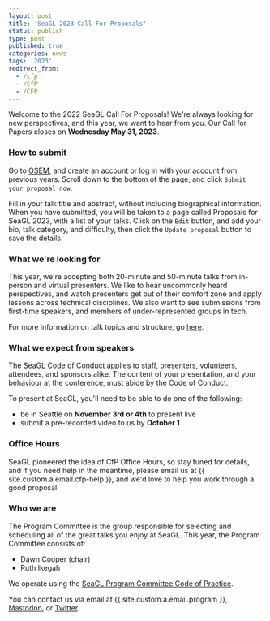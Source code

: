```yaml
---
layout: post
title: 'SeaGL 2023 Call For Proposals'
status: publish
type: post
published: true
categories: news
tags: '2023'
redirect_from:
  - /cfp
  - /CfP
  - /CFP
---
```


Welcome to the 2022 SeaGL Call For Proposals!  We're always looking for new perspectives, and this year, we want to hear from *you*.  Our Call for Papers closes on **Wednesday May 31, 2023**.

### How to submit

Go to [OSEM][submit], and create an account or log in with your account from previous years.  Scroll down to the bottom of the page, and click `Submit your proposal now`.

Fill in your talk title and abstract, without including biographical information.  When you have submitted, you will be taken to a page called Proposals for SeaGL 2023, with a list of your talks.  Click on the `Edit` button, and add your bio, talk category, and difficulty, then click the `Update proposal` button to save the details.

### What we're looking for

This year, we're accepting both 20-minute and 50-minute talks from in-person and virtual presenters.  We like to hear uncommonly heard perspectives, and watch presenters get out of their comfort zone and apply lessons across technical disciplines.  We also want to see submissions from first-time speakers, and members of under-represented groups in tech.

For more information on talk topics and structure, go [here](/news/2023/03/08/CFP-Details).

### What we expect from speakers

The [SeaGL Code of Conduct](/code_of_conduct) applies to staff, presenters, volunteers, attendees, and sponsors alike.  The content of your presentation, and your behaviour at the conference, must abide by the Code of Conduct.

To present at SeaGL, you'll need to be able to do one of the following:

* be in Seattle on **November 3rd or 4th** to present live
* submit a pre-recorded video to us by **October 1**

### Office Hours
SeaGL pioneered the idea of CfP Office Hours, so stay tuned for details, and if you need help in the meantime, please email us at {{ site.custom.a.email.cfp-help }}, and we'd love to help you work through a good proposal.

### Who we are

The Program Committee is the group responsible for selecting and scheduling all of the great talks you enjoy at SeaGL. This year, the Program Committee consists of:

* Dawn Cooper (chair)
* Ruth Ikegah

We operate using the [SeaGL Program Committee Code of Practice](/code_of_practice).

You can contact us via email at {{ site.custom.a.email.program }}, [Mastodon](https://mastodon.social/@SeaGL), or [Twitter](https://twitter.com/seagl).


[submit]: https://osem.seagl.org/conferences/seagl2023
